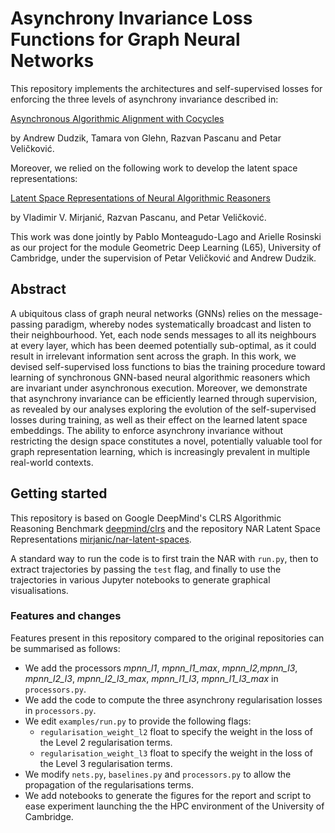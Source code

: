 # Asynchrony Invariance Loss Functions for Graph Neural Networks

This repository implements the architectures and self-supervised losses for enforcing the three levels of asynchrony invariance described in:

[Asynchronous Algorithmic Alignment with Cocycles](https://arxiv.org/pdf/2306.15632v3.pdf)

by Andrew Dudzik, Tamara von Glehn, Razvan Pascanu and Petar Veličković.

Moreover, we relied on the following work to develop the latent space representations:

[Latent Space Representations of Neural Algorithmic Reasoners](https://arxiv.org/pdf/2307.08874.pdf)

by Vladimir V. Mirjanić, Razvan Pascanu, and Petar Veličković.

This work was done jointly by Pablo Monteagudo-Lago and Arielle Rosinski as our project for the module Geometric Deep Learning (L65), University of Cambridge, under the supervision of Petar Veličković and Andrew Dudzik.

## Abstract

A ubiquitous class of graph neural networks (GNNs) relies on the message-passing paradigm, whereby nodes systematically broadcast and listen to their neighbourhood. Yet, each node sends messages to all its neighbours at every layer, which has been deemed potentially sub-optimal, as it could result in irrelevant information sent across the graph. In this work, we devised self-supervised loss functions to bias the training procedure toward learning of synchronous GNN-based neural algorithmic reasoners which are invariant under asynchronous execution. Moreover, we demonstrate that asynchrony invariance can be efficiently learned through supervision, as revealed by our analyses exploring the evolution of the self-supervised losses during training, as well as their effect on the learned latent space embeddings. The ability to enforce asynchrony invariance without restricting the design space constitutes a novel, potentially valuable tool for graph representation learning, which is increasingly prevalent in multiple real-world contexts.

## Getting started

This repository is based on Google DeepMind's CLRS Algorithmic Reasoning Benchmark 
[deepmind/clrs](https://github.com/deepmind/clrs) and the repository NAR Latent Space Representations [mirjanic/nar-latent-spaces](https://github.com/mirjanic/nar-latent-spaces).

A standard way to run the code is to first train the NAR with ```run.py```, then to extract
trajectories by passing the ```test``` flag, and finally to use the trajectories in various
Jupyter notebooks to generate graphical visualisations.

### Features and changes

Features present in this repository compared to the original repositories can be summarised as follows:

* We add the processors _mpnn_l1_, _mpnn_l1_max_, _mpnn_l2,mpnn_l3_, _mpnn_l2_l3_, _mpnn_l2_l3_max_, _mpnn_l1_l3_, _mpnn_l1_l3_max_ in ```processors.py```.
* We add the code to compute the three asynchrony regularisation losses in ```processors.py```.
* We edit ```examples/run.py``` to provide the following flags:
  * ```regularisation_weight_l2``` float to specify the weight in the loss of the Level 2 regularisation terms.
  * ```regularisation_weight_l3``` float to specify the weight in the loss of the Level 3 regularisation terms.
* We modify ```nets.py```, ```baselines.py``` and ```processors.py``` to allow the propagation of the regularisations terms.
* We add notebooks to generate the figures for the report and script to ease experiment launching the the HPC environment of the University of Cambridge.
